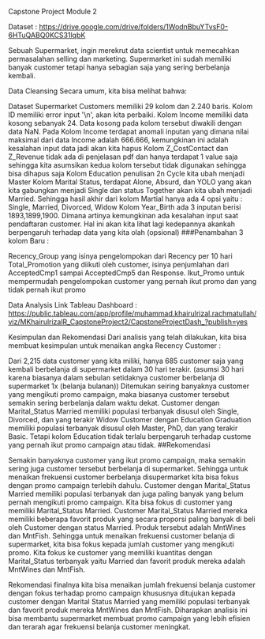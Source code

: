Capstone Project Module 2

Dataset : https://drive.google.com/drive/folders/1WodnBbuYTvsF0-6HTuQABQ0KCS31lqbK

Sebuah Supermarket, ingin merekrut data scientist untuk memecahkan permasalahan selling dan marketing. Supermarket ini sudah memiliki banyak customer tetapi hanya sebagian saja yang sering berbelanja kembali.

Data Cleansing
Secara umum, kita bisa melihat bahwa:

Dataset Supermarket Customers memiliki 29 kolom dan 2.240 baris.
Kolom ID memiliki error input '\n', akan kita perbaiki.
Kolom Income memiliki data kosong sebanyak 24. Data kosong pada kolom tersebut diwakili dengan data NaN.
Pada Kolom Income terdapat anomali inputan yang dimana nilai maksimal dari data Income adalah 666.666, kemungkinan ini adalah kesalahan input data jadi akan kita hapus
Kolom Z_CostContact dan Z_Revenue tidak ada di penjelasan pdf dan hanya terdapat 1 value saja sehingga kita asumsikan kedua kolom tersebut tidak digunakan sehingga bisa dihapus saja
Kolom Education penulisan 2n Cycle kita ubah menjadi Master
Kolom Marital Status, terdapat Alone, Absurd, dan YOLO yang akan kita gabungkan menjadi Single dan status Together akan kita ubah menjadi Married. Sehingga hasil akhir dari kolom Martial hanya ada 4 opsi yaitu : Single, Married, Divorced, Widow
Kolom Year_Birth ada 3 inputan berisi 1893,1899,1900. Dimana artinya kemungkinan ada kesalahan input saat pendaftaran customer. Hal ini akan kita lihat lagi kedepannya akankah berpengaruh terhadap data yang kita olah (opsional)
###Penambahan 3 kolom Baru :

Recency_Group yang isinya pengelompokan dari Recency per 10 hari
Total_Promotion yang diikuti oleh customer, isinya penjumlahan dari AcceptedCmp1 sampai AcceptedCmp5 dan Response.
Ikut_Promo untuk mempermudah pengelompokan customer yang pernah ikut promo dan yang tidak pernah ikut promo

Data Analysis
Link Tableau Dashboard : https://public.tableau.com/app/profile/muhammad.khairulrizal.rachmatullah/viz/MKhairulrizalR_CapstoneProject2/CapstoneProjectDash_?publish=yes

Kesimpulan dan Rekomendasi
Dari analisis yang telah dilakukan, kita bisa membuat kesimpulan untuk menaikan angka Recency Customer :

Dari 2,215 data customer yang kita miliki, hanya 685 customer saja yang kembali berbelanja di supermarket dalam 30 hari terakir. (asumsi 30 hari karena biasanya dalam sebulan setidaknya customer berbelanja di supermarket 1x (belanja bulanan))
Ditemukan seiring banyaknya customer yang mengikuti promo campaign, maka biasanya customer tersebut semakin sering berbelanja dalam waktu dekat.
Customer dengan Marital_Status Married memiliki populasi terbanyak disusul oleh Single, Divorced, dan yang terakir Widow
Customer dengan Education Graduation memiliki populasi terbanyak disusul oleh Master, PhD, dan yang terakir Basic. Tetapi kolom Education tidak terlalu berpengaruh terhadap custome yang pernah ikut promo campaign atau tidak.
##Rekomendasi

Semakin banyaknya customer yang ikut promo campaign, maka semakin sering juga customer tersebut berbelanja di supermarket. Sehingga untuk menaikan frekuensi customer berbelanja disupermarket kita bisa fokus dengan promo campaign terlebih dahulu.
Customer dengan Marital_Status Married memiliki populasi terbanyak dan juga paling banyak yang belum pernah mengikuti promo campaign. Kita bisa fokus di customer yang memiliki Marital_Status Married.
Customer Marital_Status Married mereka memiliki beberapa favorit produk yang secara proporsi paling banyak di beli oleh Customer dengan status Married. Produk tersebut adalah MntWines dan MntFish.
Sehingga untuk menaikan frekuensi customer belanja di supermarket, kita bisa fokus kepada jumlah customer yang mengikuti promo. Kita fokus ke customer yang memiliki kuantitas dengan Marital_Status terbanyak yaitu Married dan favorit produk mereka adalah MntWines dan MntFish.

Rekomendasi finalnya kita bisa menaikan jumlah frekuensi belanja customer dengan fokus terhadap promo campaign khususnya ditujukan kepada customer dengan Marital Status Married yang memiliki populasi terbanyak dan favorit produk mereka MntWines dan MntFish. Diharapkan analisis ini bisa membantu supermarket membuat promo campaign yang lebih efisien dan terarah agar frekuensi belanja customer meningkat.
